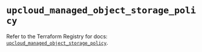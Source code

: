 # `upcloud_managed_object_storage_policy`

Refer to the Terraform Registry for docs: [`upcloud_managed_object_storage_policy`](https://registry.terraform.io/providers/upcloudltd/upcloud/5.27.0/docs/resources/managed_object_storage_policy).
